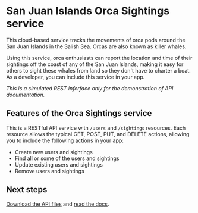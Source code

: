 # San Juan Islands Orca Sightings service

This cloud-based service tracks the movements of orca pods around the San Juan Islands in the Salish Sea. Orcas are also known as killer whales.

Using this service, orca enthusiasts can report the location and time of their sightings off the coast of any of the San Juan Islands, making it easy for others to sight these whales from land so they don't have to charter a boat. As a developer, you can include this service in your app.

*This is a simulated REST inferface only for the demonstration of API documentation.*

## Features of the Orca Sightings service

This is a RESTful API service with `/users` and `/sightings` resources. Each resource allows the typical GET, POST, PUT, and DELETE actions, allowing you to include the following actions in your app:

* Create new users and sightings
* Find all or some of the users and sightings
* Update existing users and sightings
* Remove users and sightings

## Next steps

[Download the API files](https://github.com/juliebro/orca-sightings-api/tree/main/api) and [read the docs](https://juliebro.github.io/orca-sightings-api/).
